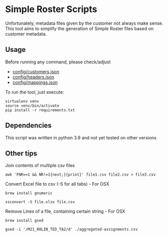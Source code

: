 # Simple Roster Scripts

Unfortunately, metadata files given by the customer not always make sense. 
This tool aims to simplify the generation of Simple Roster files based on customer metadata.

## Usage

Before running any command, please check/adjust 

- [config/customers.json](config/customers.json)
- [config/headers.json](config/headers.json)
- [config/mappings.json](config/mappings.json)

To run the tool, just execute:

```
virtualenv venv
source venv/bin/activate
pip install -r requirements.txt
```

## Dependencies

This script was written in python 3.9 and not yet tested on other versions

## Other tips

Join contents of multiple csv files

```
awk 'FNR==1 && NR!=1{next;}{print}' file1.csv file2.csv > file3.csv
```

Convert Excel file to csv (-S for all tabs) - For OSX
```
brew install gnumeric

ssconvert -S file.xlsx file.csv
```

Remove Lines of a file, containing certain string - For OSX
```
brew install gsed

gsed -i '/M21_08LIN_TED_TA2/d' ./aggregated-assignments.csv
```